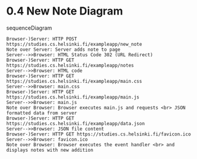 # 0.4 New Note Diagram

sequenceDiagram

    Browser-)Server: HTTP POST https://studies.cs.helsinki.fi/exampleapp/new_note
    Note over Server: Server adds note to page
    Server-->>Browser: HTML Status Code 302 (URL Redirect)
    Browser-)Server: HTTP GET https://studies.cs.helsinki.fi/exampleapp/notes
    Server-->>Browser: HTML code
    Browser-)Server: HTTP GET https://studies.cs.helsinki.fi/exampleapp/main.css
    Server-->>Browser: main.css
    Browser-)Server: HTTP GET https://studies.cs.helsinki.fi/exampleapp/main.js
    Server-->>Browser: main.js
    Note over Browser: Browser executes main.js and requests <br> JSON formatted data from server
    Browser-)Server: HTTP GET https://studies.cs.helsinki.fi/exampleapp/data.json
    Server-->>Browser: JSON file content
    Browser-)Server: HTTP GET https://studies.cs.helsinki.fi/favicon.ico
    Server-->>Browser: favicon.ico
    Note over Browser: Browser executes the event handler <br> and displays notes with new addition
